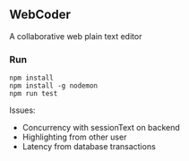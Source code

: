 ## WebCoder

A collaborative web plain text editor

### Run
    npm install
    npm install -g nodemon
    npm run test

Issues: 
- Concurrency with sessionText on backend
- Highlighting from other user
- Latency from database transactions
